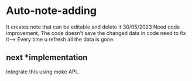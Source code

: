 # Auto-note-adding
It creates note that can be editable and delete it
30/05/2023
Need code improvement,
The code doesn't save the changed data in code  need to fix it--> Every time u refresh all the data is gone.

## next *implementation
Integrate this using moke API..
